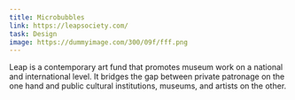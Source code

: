 ```yaml
---
title: Microbubbles
link: https://leapsociety.com/
task: Design
image: https://dummyimage.com/300/09f/fff.png
---
```


Leap is a contemporary art fund that promotes museum work on a national and international level. It bridges the gap between private patronage on the one hand and public cultural institutions, museums, and artists on the other.